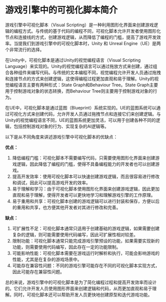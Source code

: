 # 游戏引擎中的可视化脚本简介

游戏引擎中可视化脚本（Visual Scripting）是一种利用图形化界面来创建游戏逻辑的编程方式。与传统的基于代码的编程不同，可视化脚本允许开发者使用图形化节点和连接线的方式，创建游戏逻辑，从而降低了编程的门槛，提高了游戏开发效率。当提我们到游戏引擎中的可视化脚本时，Unity 和 Unreal Engine（UE）是两个非常流行的选择。

在Unity中，可视化脚本是通过Unity的视觉编程语言（Visual Scripting Language）来实现的。Unity的视觉编程语言可以通过拖放方式来创建，通过组合各种组件来编写代码。与传统的文本编程不同，视觉编程允许开发人员通过拖拽和连接节点的方式来创建逻辑，这使得编程过程更加直观和易于理解。Unity的视觉编程语言主要有两种形式：State Graph和Behaviour Tree。State Graph主要用于控制游戏对象的状态转换，而Behaviour Tree则主要用于控制游戏对象的行为。

在UE中，可视化脚本是通过蓝图（Blueprint）系统实现的。UE的蓝图系统可以通过可视化方式来创建代码，允许开发人员通过拖拽节点和连接它们来创建逻辑。与Unity的视觉编程语言不同，UE的蓝图系统更加灵活，可以用于创建各种不同的逻辑，包括控制游戏对象的行为、实现复杂的AI逻辑等。

以下是从不同角度来讲述游戏引擎中可视化脚本的优缺点：

**优点：**

1. 降低编程门槛：可视化脚本不需要编写代码，只需要使用图形化界面来创建游戏逻辑，因此降低了编程的门槛，使得不具备编程能力的开发者也可以创建游戏。
2. 提高开发效率：使用可视化脚本可以快速创建游戏逻辑，而且很容易进行修改和调试，因此可以提高游戏开发的效率。
3. 易于理解和学习：由于可视化脚本使用图形化界面来创建游戏逻辑，因此更加直观和易于理解，使得开发者可以更快地学习和理解游戏引擎的工作原理。
4. 易于重用和共享：可视化脚本创建的游戏逻辑可以进行封装和保存，方便以后的重用和共享，也方便其他开发者对其进行修改和完善。

**缺点：**

1. 可扩展性不足：可视化脚本通常只适用于创建基础的游戏逻辑，如果需要创建复杂的逻辑，则可能需要使用代码编写，因此可扩展性相对较差。
2. 限制功能：可视化脚本通常只能完成游戏引擎预设的功能，如果需要实现新的功能，则需要使用代码编写，因此存在一定的功能限制。
3. 可能影响性能：可视化脚本需要在游戏运行时解析和执行，可能会影响游戏的性能，尤其是在复杂的游戏场景中。
4. 可能存在兼容性问题：不同的游戏引擎可能存在不同的可视化脚本实现方式，因此可能存在兼容性问题。

总的来说，游戏引擎中的可视化脚本是为了简化编程过程和提高开发效率而设计的。它们允许开发人员使用图形界面来创建逻辑和代码，从而更加直观和易于理解。同时，可视化脚本还可以帮助开发人员更快地创建原型和迭代游戏功能。
